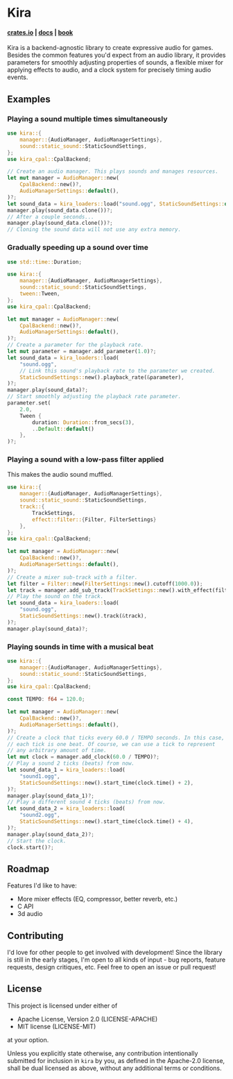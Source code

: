 # Kira

#### [crates.io](https://crates.io/crates/kira) | [docs](https://docs.rs/kira/) | [book](https://tesselode.github.io/kira/)

Kira is a backend-agnostic library to create expressive audio for games. Besides
the common features you'd expect from an audio library, it provides parameters
for smoothly adjusting properties of sounds, a flexible mixer for applying
effects to audio, and a clock system for precisely timing audio events.

## Examples

### Playing a sound multiple times simultaneously

```rust
use kira::{
	manager::{AudioManager, AudioManagerSettings},
	sound::static_sound::StaticSoundSettings,
};
use kira_cpal::CpalBackend;

// Create an audio manager. This plays sounds and manages resources.
let mut manager = AudioManager::new(
	CpalBackend::new()?,
	AudioManagerSettings::default(),
)?;
let sound_data = kira_loaders::load("sound.ogg", StaticSoundSettings::default())?;
manager.play(sound_data.clone())?;
// After a couple seconds...
manager.play(sound_data.clone())?;
// Cloning the sound data will not use any extra memory.
```

### Gradually speeding up a sound over time

```rust
use std::time::Duration;

use kira::{
	manager::{AudioManager, AudioManagerSettings},
	sound::static_sound::StaticSoundSettings,
	tween::Tween,
};
use kira_cpal::CpalBackend;

let mut manager = AudioManager::new(
	CpalBackend::new()?,
	AudioManagerSettings::default(),
)?;
// Create a parameter for the playback rate.
let mut parameter = manager.add_parameter(1.0)?;
let sound_data = kira_loaders::load(
	"sound.ogg",
	// Link this sound's playback rate to the parameter we created.
	StaticSoundSettings::new().playback_rate(&parameter),
)?;
manager.play(sound_data)?;
// Start smoothly adjusting the playback rate parameter.
parameter.set(
	2.0,
	Tween {
		duration: Duration::from_secs(3),
		..Default::default()
	},
)?;
```

### Playing a sound with a low-pass filter applied

This makes the audio sound muffled.

```rust
use kira::{
	manager::{AudioManager, AudioManagerSettings},
	sound::static_sound::StaticSoundSettings,
	track::{
		TrackSettings,
		effect::filter::{Filter, FilterSettings}
	},
};
use kira_cpal::CpalBackend;

let mut manager = AudioManager::new(
	CpalBackend::new()?,
	AudioManagerSettings::default(),
)?;
// Create a mixer sub-track with a filter.
let filter = Filter::new(FilterSettings::new().cutoff(1000.0));
let track = manager.add_sub_track(TrackSettings::new().with_effect(filter))?;
// Play the sound on the track.
let sound_data = kira_loaders::load(
	"sound.ogg",
	StaticSoundSettings::new().track(&track),
)?;
manager.play(sound_data)?;
```

### Playing sounds in time with a musical beat

```rust
use kira::{
	manager::{AudioManager, AudioManagerSettings},
	sound::static_sound::StaticSoundSettings,
};
use kira_cpal::CpalBackend;

const TEMPO: f64 = 120.0;

let mut manager = AudioManager::new(
	CpalBackend::new()?,
	AudioManagerSettings::default(),
)?;
// Create a clock that ticks every 60.0 / TEMPO seconds. In this case,
// each tick is one beat. Of course, we can use a tick to represent
// any arbitrary amount of time.
let mut clock = manager.add_clock(60.0 / TEMPO)?;
// Play a sound 2 ticks (beats) from now.
let sound_data_1 = kira_loaders::load(
	"sound1.ogg",
	StaticSoundSettings::new().start_time(clock.time() + 2),
)?;
manager.play(sound_data_1)?;
// Play a different sound 4 ticks (beats) from now.
let sound_data_2 = kira_loaders::load(
	"sound2.ogg",
	StaticSoundSettings::new().start_time(clock.time() + 4),
)?;
manager.play(sound_data_2)?;
// Start the clock.
clock.start()?;
```

## Roadmap

Features I'd like to have:

- More mixer effects (EQ, compressor, better reverb, etc.)
- C API
- 3d audio

## Contributing

I'd love for other people to get involved with development! Since the library is
still in the early stages, I'm open to all kinds of input - bug reports, feature
requests, design critiques, etc. Feel free to open an issue or pull request!

## License

This project is licensed under either of

- Apache License, Version 2.0 (LICENSE-APACHE)
- MIT license (LICENSE-MIT)

at your option.

Unless you explicitly state otherwise, any contribution intentionally submitted
for inclusion in `kira` by you, as defined in the Apache-2.0 license, shall be
dual licensed as above, without any additional terms or conditions.
